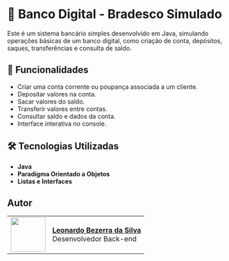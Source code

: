 # 🏦 Banco Digital - Bradesco Simulado  

Este é um sistema bancário simples desenvolvido em Java, simulando operações básicas de um banco digital, como criação de conta, depósitos, saques, transferências e consulta de saldo.  

## 📌 Funcionalidades  

- Criar uma conta corrente ou poupança associada a um cliente.  
- Depositar valores na conta.  
- Sacar valores do saldo.  
- Transferir valores entre contas.  
- Consultar saldo e dados da conta.  
- Interface interativa no console.  

## 🛠️ Tecnologias Utilizadas  

- **Java**  
- **Paradigma Orientado a Objetos**  
- **Listas e Interfaces**

## Autor 
<table>
  <tr>
    <td>
      <img width="80px" align="center" src="https://avatars.githubusercontent.com/H4ttiz"/>
    </td>
    <td align="left">
      <a href="https://github.com/H4ttiz">
        <span><b>Leonardo Bezerra da Silva</b></span>
      </a>
      <br>
      <span>Desenvolvedor Back-end</span>
    </td>
  </tr>
</table>
